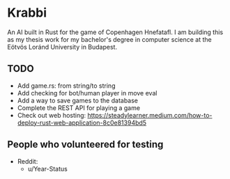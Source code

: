 # Krabbi
An AI built in Rust for the game of Copenhagen Hnefatafl. I am building this as my thesis work for my bachelor's degree in computer science at the Eötvös Loránd University in Budapest.

## TODO
* Add game.rs: from string/to string
* Add checking for bot/human player in move eval
* Add a way to save games to the database
* Complete the REST API for playing a game
* Check out web hosting: https://steadylearner.medium.com/how-to-deploy-rust-web-application-8c0e81394bd5

## People who volunteered for testing
* Reddit:
  * u/Year-Status
